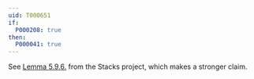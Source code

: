 ```yaml
---
uid: T000651
if:
  P000208: true
then:
  P000041: true
---
```


See [Lemma 5.9.6.](https://stacks.math.columbia.edu/tag/04MF) from the Stacks project, which makes a stronger claim.

